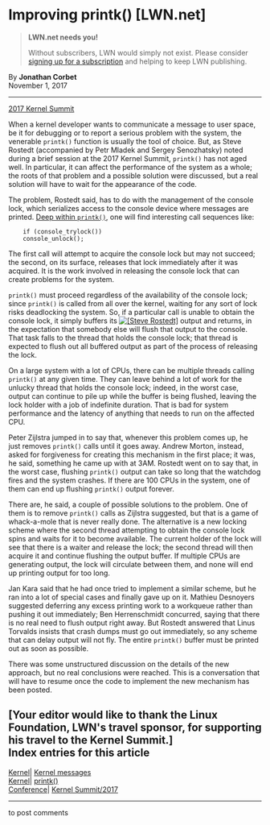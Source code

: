 # Improving printk() [LWN.net]

> **LWN.net needs you!**
> 
> Without subscribers, LWN would simply not exist. Please consider [signing up for a subscription](/Promo/nst-nag2/subscribe) and helping to keep LWN publishing. 

By **Jonathan Corbet**  
November 1, 2017 

* * *

[2017 Kernel Summit](/Articles/KernelSummit2017/)

When a kernel developer wants to communicate a message to user space, be it for debugging or to report a serious problem with the system, the venerable `printk()` function is usually the tool of choice. But, as Steve Rostedt (accompanied by Petr Mladek and Sergey Senozhatsky) noted during a brief session at the 2017 Kernel Summit, `printk()` has not aged well. In particular, it can affect the performance of the system as a whole; the roots of that problem and a possible solution were discussed, but a real solution will have to wait for the appearance of the code. 

The problem, Rostedt said, has to do with the management of the console lock, which serializes access to the console device where messages are printed. [Deep within `printk()`](http://elixir.free-electrons.com/linux/v4.13.10/source/kernel/printk/printk.c#L1761), one will find interesting call sequences like: 
    
    
        if (console_trylock())
    	console_unlock();
    

The first call will attempt to acquire the console lock but may not succeed; the second, on its surface, releases that lock immediately after it was acquired. It is the work involved in releasing the console lock that can create problems for the system. 

`printk()` must proceed regardless of the availability of the console lock; since `printk()` is called from all over the kernel, waiting for any sort of lock risks deadlocking the system. So, if a particular call is unable to obtain the console lock, it simply buffers its [![\[Steve Rostedt\]](https://static.lwn.net/images/conf/2017/osse/printk-sm.jpg)](/Articles/737823/) output and returns, in the expectation that somebody else will flush that output to the console. That task falls to the thread that holds the console lock; that thread is expected to flush out all buffered output as part of the process of releasing the lock. 

On a large system with a lot of CPUs, there can be multiple threads calling `printk()` at any given time. They can leave behind a lot of work for the unlucky thread that holds the console lock; indeed, in the worst case, output can continue to pile up while the buffer is being flushed, leaving the lock holder with a job of indefinite duration. That is bad for system performance and the latency of anything that needs to run on the affected CPU. 

Peter Zijlstra jumped in to say that, whenever this problem comes up, he just removes `printk()` calls until it goes away. Andrew Morton, instead, asked for forgiveness for creating this mechanism in the first place; it was, he said, something he came up with at 3AM. Rostedt went on to say that, in the worst case, flushing `printk()` output can take so long that the watchdog fires and the system crashes. If there are 100 CPUs in the system, one of them can end up flushing `printk()` output forever. 

There are, he said, a couple of possible solutions to the problem. One of them is to remove `printk()` calls as Zijlstra suggested, but that is a game of whack-a-mole that is never really done. The alternative is a new locking scheme where the second thread attempting to obtain the console lock spins and waits for it to become available. The current holder of the lock will see that there is a waiter and release the lock; the second thread will then acquire it and continue flushing the output buffer. If multiple CPUs are generating output, the lock will circulate between them, and none will end up printing output for too long. 

Jan Kara said that he had once tried to implement a similar scheme, but he ran into a lot of special cases and finally gave up on it. Mathieu Desnoyers suggested deferring any excess printing work to a workqueue rather than pushing it out immediately; Ben Herrenschmidt concurred, saying that there is no real need to flush output right away. But Rostedt answered that Linus Torvalds insists that crash dumps must go out immediately, so any scheme that can delay output will not fly. The entire `printk()` buffer must be printed out as soon as possible. 

There was some unstructured discussion on the details of the new approach, but no real conclusions were reached. This is a conversation that will have to resume once the code to implement the new mechanism has been posted. 

[Your editor would like to thank the Linux Foundation, LWN's travel sponsor, for supporting his travel to the Kernel Summit.]  
Index entries for this article  
---  
[Kernel](/Kernel/Index)| [Kernel messages](/Kernel/Index#Kernel_messages)  
[Kernel](/Kernel/Index)| [printk()](/Kernel/Index#printk)  
[Conference](/Archives/ConferenceIndex/)| [Kernel Summit/2017](/Archives/ConferenceIndex/#Kernel_Summit-2017)  
  


* * *

to post comments 
